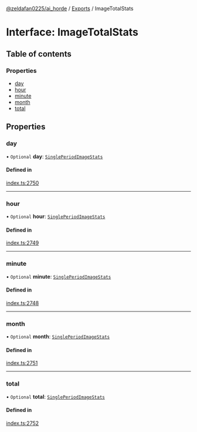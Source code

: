 [@zeldafan0225/ai_horde](../README.md) / [Exports](../modules.md) / ImageTotalStats

# Interface: ImageTotalStats

## Table of contents

### Properties

- [day](ImageTotalStats.md#day)
- [hour](ImageTotalStats.md#hour)
- [minute](ImageTotalStats.md#minute)
- [month](ImageTotalStats.md#month)
- [total](ImageTotalStats.md#total)

## Properties

### day

• `Optional` **day**: [`SinglePeriodImageStats`](SinglePeriodImageStats.md)

#### Defined in

[index.ts:2750](https://github.com/ZeldaFan0225/ai_horde/blob/ae52afb/index.ts#L2750)

___

### hour

• `Optional` **hour**: [`SinglePeriodImageStats`](SinglePeriodImageStats.md)

#### Defined in

[index.ts:2749](https://github.com/ZeldaFan0225/ai_horde/blob/ae52afb/index.ts#L2749)

___

### minute

• `Optional` **minute**: [`SinglePeriodImageStats`](SinglePeriodImageStats.md)

#### Defined in

[index.ts:2748](https://github.com/ZeldaFan0225/ai_horde/blob/ae52afb/index.ts#L2748)

___

### month

• `Optional` **month**: [`SinglePeriodImageStats`](SinglePeriodImageStats.md)

#### Defined in

[index.ts:2751](https://github.com/ZeldaFan0225/ai_horde/blob/ae52afb/index.ts#L2751)

___

### total

• `Optional` **total**: [`SinglePeriodImageStats`](SinglePeriodImageStats.md)

#### Defined in

[index.ts:2752](https://github.com/ZeldaFan0225/ai_horde/blob/ae52afb/index.ts#L2752)
